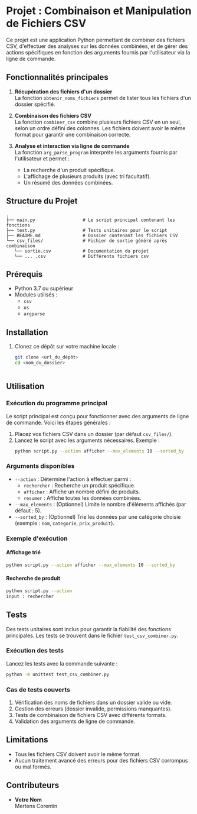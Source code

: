 # Projet : Combinaison et Manipulation de Fichiers CSV

Ce projet est une application Python permettant de combiner des fichiers CSV, d'effectuer des analyses sur les données combinées, et de gérer des actions spécifiques en fonction des arguments fournis par l'utilisateur via la ligne de commande.

## Fonctionnalités principales

1. **Récupération des fichiers d'un dossier**  
   La fonction `obtenir_noms_fichiers` permet de lister tous les fichiers d'un dossier spécifié.

2. **Combinaison des fichiers CSV**  
   La fonction `combiner_csv` combine plusieurs fichiers CSV en un seul, selon un ordre défini des colonnes. Les fichiers doivent avoir le même format pour garantir une combinaison correcte.

3. **Analyse et interaction via ligne de commande**  
   La fonction `arg_parse_program` interprète les arguments fournis par l'utilisateur et permet :
   - La recherche d'un produit spécifique.
   - L'affichage de plusieurs produits (avec tri facultatif).
   - Un résumé des données combinées.

## Structure du Projet

```
.
├── main.py                  # Le script principal contenant les fonctions
├── test.py                  # Tests unitaires pour le script
├── README.md                # Dossier contenant les fichiers CSV
└── csv_files/               # Fichier de sortie généré après combinaison
   └── sortie.csv            # Documentation du projet
   └── ... .csv              # Différents fichiers csv
```

## Prérequis

- Python 3.7 ou supérieur
- Modules utilisés :
  - `csv`
  - `os`
  - `argparse`

## Installation

1. Clonez ce dépôt sur votre machine locale :
   ```bash
   git clone <url_du_dépôt>
   cd <nom_du_dossier>
   ```
   ```

## Utilisation

### Exécution du programme principal

Le script principal est conçu pour fonctionner avec des arguments de ligne de commande. Voici les étapes générales :

1. Placez vos fichiers CSV dans un dossier (par défaut `csv_files/`).
2. Lancez le script avec les arguments nécessaires. Exemple :
   ```bash
   python script.py --action afficher --max_elements 10 --sorted_by
   ```

### Arguments disponibles

- `--action` : Détermine l'action à effectuer parmi :
  - `rechercher` : Recherche un produit spécifique.
  - `afficher` : Affiche un nombre défini de produits.
  - `resumer` : Affiche toutes les données combinées.
- `--max_elements` : (Optionnel) Limite le nombre d'éléments affichés (par défaut : 5).
- `--sorted_by` : (Optionnel) Trie les données par une catégorie choisie (exemple : `nom`, `categorie`, `prix_produit`).

### Exemple d'exécution

#### Affichage trié
```bash
python script.py --action afficher --max_elements 10 --sorted_by
```
#### Recherche de produit
```bash
python script.py --action 
input : rechercher
```

## Tests

Des tests unitaires sont inclus pour garantir la fiabilité des fonctions principales. Les tests se trouvent dans le fichier `test_csv_combiner.py`.

### Exécution des tests

Lancez les tests avec la commande suivante :
```bash
python -m unittest test_csv_combiner.py
```

### Cas de tests couverts

1. Vérification des noms de fichiers dans un dossier valide ou vide.
2. Gestion des erreurs (dossier invalide, permissions manquantes).
3. Tests de combinaison de fichiers CSV avec différents formats.
4. Validation des arguments de ligne de commande.

## Limitations

- Tous les fichiers CSV doivent avoir le même format.
- Aucun traitement avancé des erreurs pour des fichiers CSV corrompus ou mal formés.

## Contributeurs

- **Votre Nom**  
  Mertens Corentin
